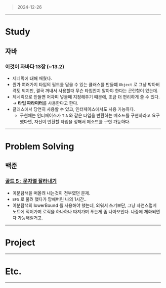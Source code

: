 > 2024-12-26
> 

---

# Study

## 자바

### 이것이 자바다 13장 (~13.2)

- 제네릭에 대해 배웠다.
- 뭔가 여러가지 타입의 필드를 담을 수 있는 클래스를 만들떄 `Object` 로 그냥 박아버려도 되지만, 결국 꺼내서 사용할때 무슨 타입인지 알아야 한다는 곤란함이 있는데.
- 제네릭으로 만들면 어차피 넣을때 지정해주기 때문에, 조금 더 편리하게 쓸 수 있다. → **타입 파라미터**를 사용한다고 한다.
- 클래스에서 당연히 사용할 수 있고, 인터페이스에서도 사용 가능하다.
    - 구현체는 인터페이스가 `T` `A` 와 같은 타입을 반환하는 메소드를 구현하라고 요구했다면, 자신이 반환할 타입을 정해서 메소드를 구현 가능하다.

---

# Problem Solving

## 백준

### [골드 5 : 문자열 잘라내기](https://www.acmicpc.net/problem/2866)

- 이분탐색을 떠올려 내는것이 전부였던 문제.
- `BFS` 로 풀려 했다가 망해버린 나의 1시간..
- 이분탐색의 lowerBound 를 사용해야 했는데, 외워서 쓰기보단, 그냥 자연스럽게 노트에 적어가며 로직을 하나하나 따져가며 푸는게 좀 나아보인다. 나중에 체화되면 다 가능해질거고.

---

# Project

---

# Etc.

---
